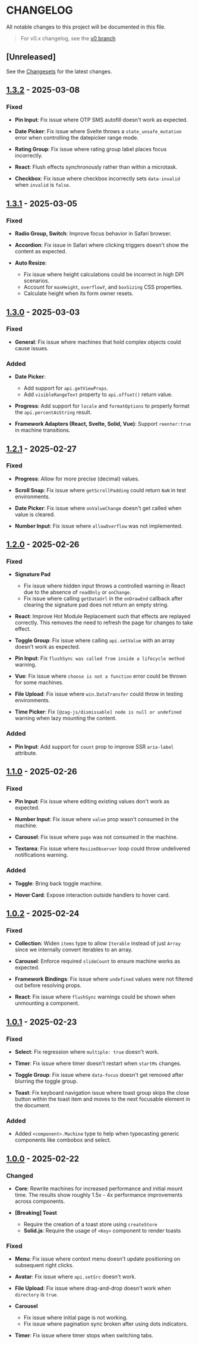 # CHANGELOG

All notable changes to this project will be documented in this file.

> For v0.x changelog, see the [v0 branch](https://github.com/chakra-ui/zag/blob/v0/CHANGELOG.md)

## [Unreleased]

See the [Changesets](./.changeset) for the latest changes.

## [1.3.2](./#1.3.2) - 2025-03-08

### Fixed

- **Pin Input**: Fix issue where OTP SMS autofill doesn't work as expected.

- **Date Picker**: Fix issue where Svelte throws a `state_unsafe_mutation` error when controlling the datepicker range
  mode.

- **Rating Group**: Fix issue where rating group label places focus incorrectly.

- **React**: Flush effects synchronously rather than within a microtask.

- **Checkbox**: Fix issue where checkbox incorrectly sets `data-invalid` when `invalid` is `false`.

## [1.3.1](./#1.3.1) - 2025-03-05

### Fixed

- **Radio Group, Switch**: Improve focus behavior in Safari browser.

- **Accordion**: Fix issue in Safari where clicking triggers doesn't show the content as expected.

- **Auto Resize**:
  - Fix issue where height calculations could be incorrect in high DPI scenarios.
  - Account for `maxHeight`, `overflowY`, and `boxSizing` CSS properties.
  - Calculate height when its form owner resets.

## [1.3.0](./#1.3.0) - 2025-03-03

### Fixed

- **General**: Fix issue where machines that hold complex objects could cause issues.

### Added

- **Date Picker**:

  - Add support for `api.getViewProps`.
  - Add `visibleRangeText` property to `api.offset()` return value.

- **Progress**: Add support for `locale` and `formatOptions` to properly format the `api.percentAsString` result.

- **Framework Adapters (React, Svelte, Solid, Vue)**: Support `reenter:true` in machine transitions.

## [1.2.1](./#1.2.1) - 2025-02-27

### Fixed

- **Progress**: Allow for more precise (decimal) values.

- **Scroll Snap**: Fix issue where `getScrollPadding` could return `NaN` in test environments.

- **Date Picker**: Fix issue where `onValueChange` doesn't get called when value is cleared.

- **Number Input**: Fix issue where `allowOverflow` was not implemented.

## [1.2.0](./#1.2.0) - 2025-02-26

### Fixed

- **Signature Pad**

  - Fix issue where hidden input throws a controlled warning in React due to the absence of `readOnly` or `onChange`.
  - Fix issue where calling `getDataUrl` in the `onDrawEnd` callback after clearing the signature pad does not return an
    empty string.

- **React**: Improve Hot Module Replacement such that effects are replayed correctly. This removes the need to refresh
  the page for changes to take effect.

- **Toggle Group**: Fix issue where calling `api.setValue` with an array doesn't work as expected.

- **Pin Input**: Fix `flushSync was called from inside a lifecycle method` warning.

- **Vue**: Fix issue where `choose is not a function` error could be thrown for some machines.

- **File Upload**: Fix issue where `win.DataTransfer` could throw in testing environments.

- **Time Picker**: Fix `[@zag-js/dismissable] node is null or undefined` warning when lazy mounting the content.

### Added

- **Pin Input**: Add support for `count` prop to improve SSR `aria-label` attribute.

## [1.1.0](./#1.1.0) - 2025-02-26

### Fixed

- **Pin Input**: Fix issue where editing existing values don't work as expected.

- **Number Input**: Fix issue where `value` prop wasn't consumed in the machine.

- **Carousel**: Fix issue where `page` was not consumed in the machine.

- **Textarea**: Fix issue where `ResizeObserver` loop could throw undelivered notifications warning.

### Added

- **Toggle**: Bring back toggle machine.

- **Hover Card**: Expose interaction outside handlers to hover card.

## [1.0.2](./#1.0.2) - 2025-02-24

### Fixed

- **Collection**: Widen `items` type to allow `Iterable` instead of just `Array` since we internally convert iterables
  to an array.

- **Carousel**: Enforce required `slideCount` to ensure machine works as expected.

- **Framework Bindings**: Fix issue where `undefined` values were not filtered out before resolving props.

- **React**: Fix issue where `flushSync` warnings could be shown when unmounting a component.

## [1.0.1](./#1.0.1) - 2025-02-23

### Fixed

- **Select**: Fix regression where `multiple: true` doesn't work.

- **Timer**: Fix issue where timer doesn't restart when `startMs` changes.

- **Toggle Group**: Fix issue where `data-focus` doesn't get removed after blurring the toggle group.

- **Toast**: Fix keyboard navigation issue where toast group skips the close button within the toast item and moves to
  the next focusable element in the document.

### Added

- Added `<component>.Machine` type to help when typecasting generic components like combobox and select.

## [1.0.0](./#1.0.0) - 2025-02-22

### Changed

- **Core**: Rewrite machines for increased performance and initial mount time. The results show roughly 1.5x - 4x
  performance improvements across components.

- **[Breaking] Toast**

  - Require the creation of a toast store using `createStore`
  - **Solid.js**: Require the usage of `<Key>` component to render toasts

### Fixed

- **Menu**: Fix issue where context menu doesn't update positioning on subsequent right clicks.

- **Avatar**: Fix issue where `api.setSrc` doesn't work.

- **File Upload**: Fix issue where drag-and-drop doesn't work when `directory` is `true`.

- **Carousel**

  - Fix issue where initial page is not working.
  - Fix issue where pagination sync broken after using dots indicators.

- **Timer**: Fix issue where timer stops when switching tabs.
